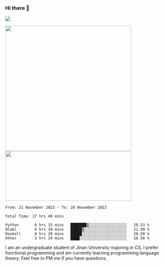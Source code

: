 ### Hi there 👋

<!--
**pe200012/pe200012** is a ✨ _special_ ✨ repository because its `README.md` (this file) appears on your GitHub profile.

Here are some ideas to get you started:

- 🔭 I’m currently working on ...
- 🌱 I’m currently learning ...
- 👯 I’m looking to collaborate on ...
- 🤔 I’m looking for help with ...
- 💬 Ask me about ...
- 📫 How to reach me: ...
- 😄 Pronouns: ...
- ⚡ Fun fact: ...
-->
![](https://www.codewars.com/users/pe200012/badges/large)
<p>
    <img width="400em" src="https://github-readme-stats-git-masterrstaa-rickstaa.vercel.app/api?username=pe200012&show_icons=true&icon_color=f44336&title_color=757de8&rank_icon=github">
    <img width="400em" height="159em" src="https://github-readme-stats-git-masterrstaa-rickstaa.vercel.app/api/top-langs/?username=pe200012&hide=html,cmake,css&title_color=757de8&layout=compact">
</p>

<!--START_SECTION:waka-->

```all_time
From: 21 November 2023 - To: 28 November 2023

Total Time: 17 hrs 40 mins

Python       6 hrs 15 mins   ███████▒░░░░░░░░░░░░░░░░░   29.53 %
OCaml        4 hrs 39 mins   █████▒░░░░░░░░░░░░░░░░░░░   21.99 %
Haskell      4 hrs 20 mins   █████░░░░░░░░░░░░░░░░░░░░   20.50 %
Other        3 hrs 29 mins   ████░░░░░░░░░░░░░░░░░░░░░   16.50 %
```

<!--END_SECTION:waka-->

I am an undergraduate student of Jinan University majoring in CS. I prefer functional programming and am currently learning programming language theory. Feel free to PM me if you have questions.
